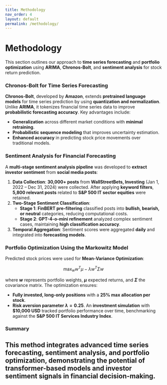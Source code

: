 ```yaml
---
title: Methodology
nav_order: 4
layout: default
permalink: /methodology/
---
```

<link rel="stylesheet" href="https://cdn.jsdelivr.net/npm/katex@0.16.4/dist/katex.min.css">
<script defer src="https://cdn.jsdelivr.net/npm/katex@0.16.4/dist/katex.min.js"></script>
<script defer src="https://cdn.jsdelivr.net/npm/katex@0.16.4/dist/contrib/auto-render.min.js" onload="renderMathInElement(document.body);"></script>

# Methodology
This section outlines our approach to **time series forecasting** and **portfolio optimization** using **ARIMA**, **Chronos-Bolt**, and **sentiment analysis** for stock return prediction.

### **Chronos-Bolt for Time Series Forecasting**  
**Chronos-Bolt**, developed by **Amazon**, extends **pretrained language models** for time series prediction by using **quantization and normalization**. Unlike **ARIMA**, it tokenizes financial time series data to improve **probabilistic forecasting accuracy**. Key advantages include:  
- **Generalization** across different market conditions with **minimal retraining**.  
- **Probabilistic sequence modeling** that improves uncertainty estimation.  
- **Enhanced accuracy** in predicting stock price movements over traditional models.
 
### **Sentiment Analysis for Financial Forecasting**  
A **multi-stage sentiment analysis pipeline** was developed to **extract investor sentiment** from **social media posts**:  
1. **Data Collection**: **30,000+ posts** from **WallStreetBets, Investing** (Jan 1, 2022 – Dec 31, 2024) were collected. After applying **keyword filters**, **5,800 relevant posts** related to **S&P 500 IT sector equities** were retained.  
2. **Two-Stage Sentiment Classification**:  
   - **Stage 1**: **FinBERT pre-filtering** classified posts into **bullish, bearish, or neutral** categories, reducing computational costs.  
   - **Stage 2**: **GPT-4-o-mini refinement** analyzed complex sentiment cases, maintaining **high classification accuracy**.  
3. **Temporal Aggregation**: Sentiment scores were aggregated **daily** and integrated into **forecasting models**.  

### **Portfolio Optimization Using the Markowitz Model**
Predicted stock prices were used for **Mean-Variance Optimization**:

$$
\max_w w^T \mu - \lambda w^T \Sigma w
$$

where **$w$** represents portfolio weights, **$\mu$** expected returns, and **$\Sigma$** the covariance matrix. The optimization ensures:
- **Fully invested, long-only positions** with a **25% max allocation per stock**.
- **Risk aversion parameter $\lambda = 0.25$**.
An **investment simulation** with **$10,000 USD** tracked portfolio performance over time, benchmarking against the **S&P 500 IT Services Industry Index**. 

### **Summary**  
This method integrates **advanced time series forecasting**, **sentiment analysis**, and **portfolio optimization**, demonstrating the potential of **transformer-based models** and **investor sentiment signals** in financial decision-making.
---  
